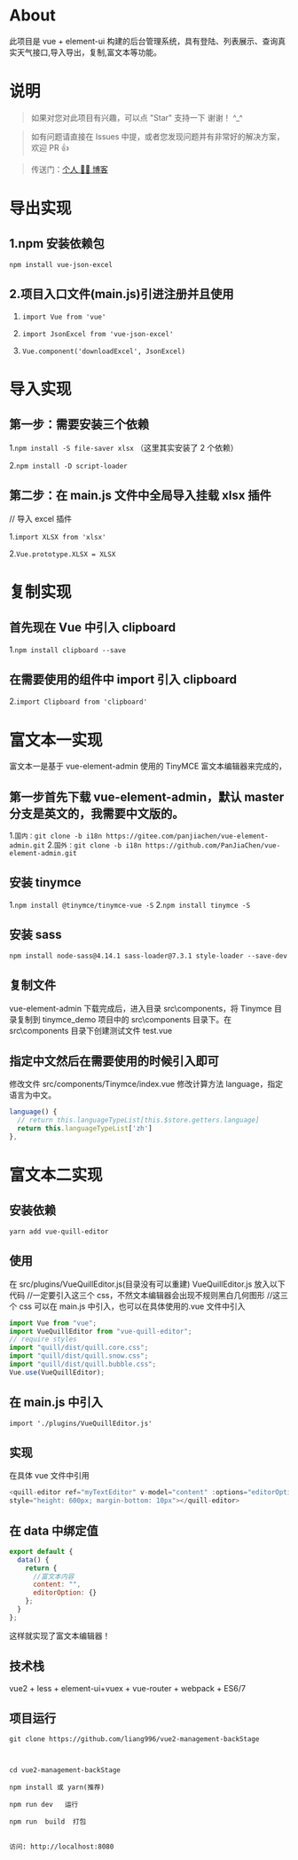 # About

此项目是 vue + element-ui 构建的后台管理系统，具有登陆、列表展示、查询真实天气接口,导入导出，复制,富文本等功能。

# 说明

> 如果对您对此项目有兴趣，可以点 "Star" 支持一下 谢谢！ ^\_^

> 如有问题请直接在 Issues 中提，或者您发现问题并有非常好的解决方案，欢迎 PR 👍

> 传送门：[个人 🙅‍♂ 博客](https://liang996.github.io/)

# 导出实现

## 1.npm 安装依赖包

`npm install vue-json-excel`

## 2.项目入口文件(main.js)引进注册并且使用

1. `import Vue from 'vue'`
2. `import JsonExcel from 'vue-json-excel'`

3. `Vue.component('downloadExcel', JsonExcel)`

# 导入实现

## 第一步：需要安装三个依赖

1.`npm install -S file-saver xlsx` （这里其实安装了 2 个依赖）

2.`npm install -D script-loader`

## 第二步：在 main.js 文件中全局导入挂载 xlsx 插件

// 导入 excel 插件

1.`import XLSX from 'xlsx'`

2.`Vue.prototype.XLSX = XLSX`

# 复制实现

## 首先现在 Vue 中引入 clipboard

1.`npm install clipboard --save`

## 在需要使用的组件中 import 引入 clipboard

2.`import Clipboard from 'clipboard'`

# 富文本一实现

富文本一是基于 vue-element-admin 使用的 TinyMCE 富文本编辑器来完成的，

## 第一步首先下载 vue-element-admin，默认 master 分支是英文的，我需要中文版的。

1.`国内：git clone -b i18n https://gitee.com/panjiachen/vue-element-admin.git` 2.`国外：git clone -b i18n https://github.com/PanJiaChen/vue-element-admin.git`

## 安装 tinymce

1.`npm install @tinymce/tinymce-vue -S` 2.`npm install tinymce -S`

## 安装 sass

`npm install node-sass@4.14.1 sass-loader@7.3.1 style-loader --save-dev`

## 复制文件

vue-element-admin 下载完成后，进入目录 src\components，将 Tinymce 目录复制到 tinymce_demo 项目中的 src\components 目录下。在 src\components 目录下创建测试文件 test.vue

## 指定中文然后在需要使用的时候引入即可

修改文件 src/components/Tinymce/index.vue
修改计算方法 language，指定语言为中文。

```js
language() {
  // return this.languageTypeList[this.$store.getters.language]
  return this.languageTypeList['zh']
},
```

# 富文本二实现

## 安装依赖

`yarn add vue-quill-editor`

## 使用

在 src/plugins/VueQuillEditor.js(目录没有可以重建)
VueQuillEditor.js 放入以下代码
//一定要引入这三个 css，不然文本编辑器会出现不规则黑白几何图形
//这三个 css 可以在 main.js 中引入，也可以在具体使用的.vue 文件中引入

```js
import Vue from "vue";
import VueQuillEditor from "vue-quill-editor";
// require styles
import "quill/dist/quill.core.css";
import "quill/dist/quill.snow.css";
import "quill/dist/quill.bubble.css";
Vue.use(VueQuillEditor);
```

## 在 main.js 中引入

`import './plugins/VueQuillEditor.js'`

## 实现

在具体 vue 文件中引用

```js
<quill-editor ref="myTextEditor" v-model="content" :options="editorOption"
style="height: 600px; margin-bottom: 10px"></quill-editor>
```

## 在 data 中绑定值

```js
export default {
  data() {
    return {
      //富文本内容
      content: "",
      editorOption: {}
    };
  }
};
```

这样就实现了富文本编辑器！

## 技术栈

vue2 + less + element-ui+vuex + vue-router + webpack + ES6/7

## 项目运行

```
git clone https://github.com/liang996/vue2-management-backStage

  

cd vue2-management-backStage

npm install 或 yarn(推荐)

npm run dev   运行

npm run  build  打包


访问: http://localhost:8080

```
